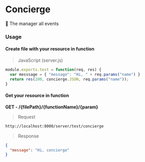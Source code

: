 # Concierge
:postbox: The manager all events

### Usage

#### Create file with your resource in function

> JavaScript (server.js)
```js
module.exports.test = function(req, res) {
  var messsage = { "message": "Hi, " + req.params("name") }
  return res(200, concierge.JSON, req.params("name"));
}
```

#### Get your resource in function

**GET - /{filePath}/{functionName}/{param}**
 
> Request
```bash
http://localhost:8000/server/test/concierge
```

> Response
```json
{
  "message": "Hi, concierge"
}
```
